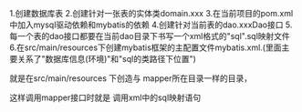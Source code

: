 1.创建数据库表
2.创建针对一张表的实体类domain.xxx
3.在当前项目的pom.xml中加入mysql驱动依赖和mybatis的依赖
4.创建针对当前表的dao.xxxDao接口
5.每一个表的dao接口都要在当前dao目录下书写一个xml格式的"sql".sql映射文件
6.在src/main/resources下创建mybatis框架的主配置文件mybatis.xml.(里面主要关系了"数据库信息(环境)"和"sql的类路径下位置")





就是在src/main/resources 下创造与 mapper所在目录一样的目录，

这样调用mapper接口时就是 调用xml中的sql映射语句



